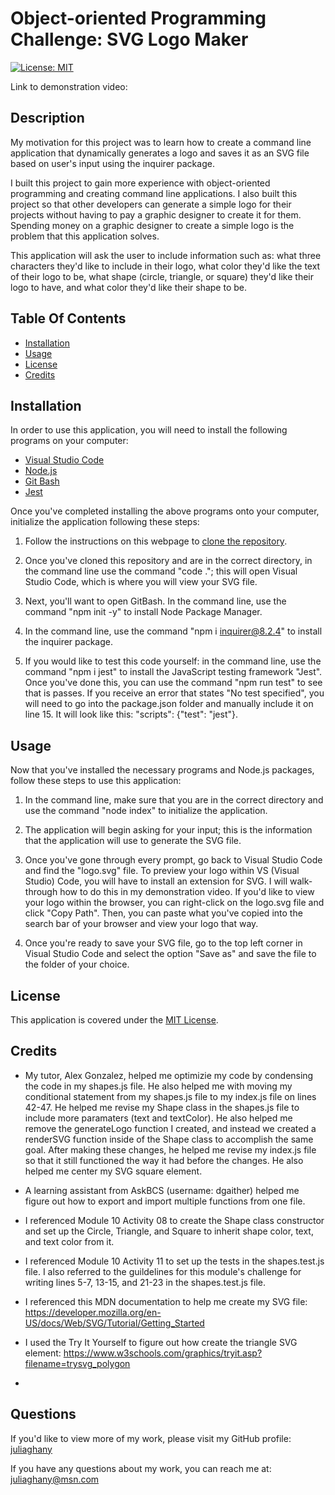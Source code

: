
# Object-oriented Programming Challenge: SVG Logo Maker

[![License: MIT](https://img.shields.io/badge/License-MIT-yellow.svg)](https://opensource.org/licenses/MIT)

Link to demonstration video: 

## Description 

My motivation for this project was to learn how to create a command line application that dynamically generates a logo and saves it as an SVG file based on user's input using the inquirer package. 
  
I built this project to gain more experience with object-oriented programming and creating command line applications. I also built this project so that other developers can generate a simple logo for their projects without having to pay a graphic designer to create it for them. Spending money on a graphic designer to create a simple logo is the problem that this application solves. 

This application will ask the user to include information such as: what three characters they'd like to include in their logo, what color they'd like the text of their logo to be, what shape (circle, triangle, or square) they'd like their logo to have, and what color they'd like their shape to be. 

## Table Of Contents 
- [Installation](#installation)<br>
- [Usage](#usage)<br>
- [License](#license)<br>
- [Credits](#credits)<br>


## Installation

In order to use this application, you will need to install the following programs on your computer: 

- [Visual Studio Code](https://code.visualstudio.com/) 
- [Node.js](https://nodejs.org/en) 
- [Git Bash](https://gitforwindows.org/)
- [Jest](https://www.npmjs.com/package/jest)


Once you've completed installing the above programs onto your computer, initialize the application following these steps:

1. Follow the instructions on this webpage to [clone the repository](https://docs.github.com/en/repositories/creating-and-managing-repositories/cloning-a-repository).
   
2. Once you've cloned this repository and are in the correct directory, in the command line use the command "code ."; this will open Visual Studio Code, which is where you will view your SVG file. 
   
3. Next, you'll want to open GitBash. In the command line, use the command "npm init -y" to install Node Package Manager.
   
4. In the command line, use the command "npm i inquirer@8.2.4" to install the inquirer package.

5. If you would like to test this code yourself: in the command line, use the command "npm i jest" to install the JavaScript testing framework "Jest". Once you've done this, you can use the command "npm run test" to see that is passes. If you receive an error that states "No test specified", you will need to go into the package.json folder and manually include it on line 15. It will look like this: "scripts": {"test": "jest"}. 

## Usage

Now that you've installed the necessary programs and Node.js packages, follow these steps to use this application: 

1. In the command line, make sure that you are in the correct directory and use the command "node index" to initialize the application. 
   
2. The application will begin asking for your input; this is the information that the application will use to generate the SVG file.
   
3. Once you've gone through every prompt, go back to Visual Studio Code and find the "logo.svg" file. To preview your logo within VS (Visual Studio) Code, you will have to install an extension for SVG. I will walk-through how to do this in my demonstration video. If you'd like to view your logo within the browser, you can right-click on the logo.svg file and click "Copy Path". Then, you can paste what you've copied into the search bar of your browser and view your logo that way. 
   
4. Once you're ready to save your SVG file, go to the top left corner in Visual Studio Code and select the option "Save as" and save the file to the folder of your choice.

## License 

This application is covered under the [MIT License](https://opensource.org/license/mit/).

## Credits

- My tutor, Alex Gonzalez, helped me optimizie my code by condensing the code in my shapes.js file. He also helped me with moving my conditional statement from my shapes.js file to my index.js file on lines 42-47. He helped me revise my Shape class in the shapes.js file to include more paramaters (text and textColor). He also helped me remove the generateLogo function I created, and instead we created a renderSVG function inside of the Shape class to accomplish the same goal. After making these changes, he helped me revise my index.js file so that it still functioned the way it had before the changes. He also helped me center my SVG square element.

- A learning assistant from AskBCS (username: dgaither) helped me figure out how to export and import multiple functions from one file. 

- I referenced Module 10 Activity 08 to create the Shape class constructor and set up the Circle, Triangle, and Square to inherit shape color, text, and text color from it. 

- I referenced Module 10 Activity 11 to set up the tests in the shapes.test.js file. I also referred to the guildelines for this module's challenge for writing lines 5-7, 13-15, and 21-23 in the shapes.test.js file. 

- I referenced this MDN documentation to help me create my SVG file: https://developer.mozilla.org/en-US/docs/Web/SVG/Tutorial/Getting_Started

- I used the Try It Yourself to figure out how create the triangle SVG element: https://www.w3schools.com/graphics/tryit.asp?filename=trysvg_polygon 

- <!-- https://www.npmjs.com/package/inquirer/v/8.2.4#questions (validate) -->


## Questions

If you'd like to view more of my work, please visit my GitHub profile: [juliaghany](https://github.com/juliaghany)

If you have any questions about my work, you can reach me at: juliaghany@msn.com

